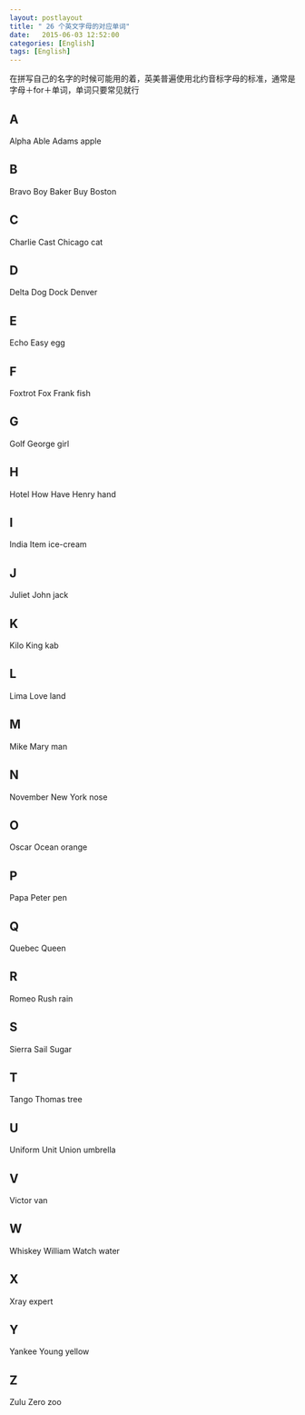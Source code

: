 ```yaml
---
layout: postlayout
title: " 26 个英文字母的对应单词"
date:   2015-06-03 12:52:00 
categories: [English]
tags: [English]
---
```


在拼写自己的名字的时候可能用的着，英美普遍使用北约音标字母的标准，通常是字母＋for＋单词，单词只要常见就行
## A
Alpha&nbsp;Able&nbsp;Adams&nbsp;apple

## B
Bravo&nbsp;Boy&nbsp;Baker&nbsp;Buy&nbsp;Boston

## C
Charlie&nbsp;Cast&nbsp;Chicago&nbsp;cat

## D
Delta&nbsp;Dog&nbsp;Dock&nbsp;Denver
## E
Echo&nbsp;Easy&nbsp;egg 
## F
Foxtrot&nbsp;Fox&nbsp;Frank&nbsp;fish 
## G
Golf&nbsp;George&nbsp;girl
## H
Hotel&nbsp;How&nbsp;Have&nbsp;Henry&nbsp;hand
## I
India&nbsp;Item&nbsp;ice-cream
## J
Juliet&nbsp;John&nbsp;jack 
## K
Kilo&nbsp;King&nbsp;kab
## L
Lima&nbsp;Love&nbsp;land 
## M
Mike&nbsp;Mary&nbsp;man 
## N
November&nbsp;New York&nbsp;nose 
## O
Oscar&nbsp;Ocean&nbsp;orange 
## P
Papa&nbsp;Peter&nbsp;pen 
## Q
Quebec&nbsp;Queen&nbsp;
## R
Romeo&nbsp;Rush&nbsp;rain 
## S
Sierra&nbsp;Sail&nbsp;Sugar
## T
Tango&nbsp;Thomas&nbsp;tree 
## U
Uniform&nbsp;Unit&nbsp;Union&nbsp;umbrella 
## V
Victor&nbsp;van 
## W
Whiskey&nbsp;William&nbsp;Watch&nbsp;water
## X
Xray&nbsp;expert
## Y
Yankee&nbsp;Young&nbsp;yellow 
## Z
Zulu&nbsp;Zero&nbsp;zoo
